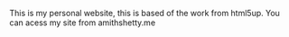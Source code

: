 This is my personal website, this is based of the work from html5up.
          You can acess my site from amithshetty.me
